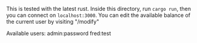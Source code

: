 This is tested with the latest rust. Inside this directory, run `cargo run`, then you can connect on `localhost:3000`. You can edit the available balance of the current user by visiting "/modify"

Available users:
admin:password
fred:test
